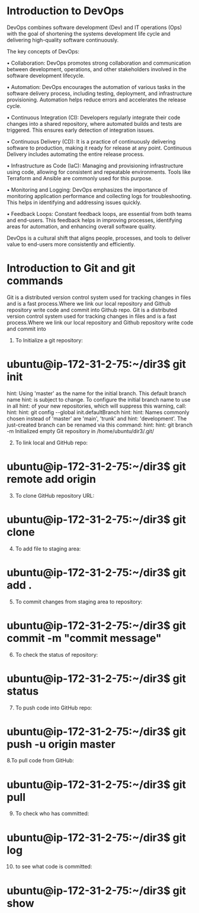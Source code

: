 # Introduction to DevOps
DevOps combines software development (Dev) and IT operations (Ops) with the goal of shortening the systems development life cycle and delivering high-quality software continuously.

The key concepts of DevOps:

• Collaboration: DevOps promotes strong collaboration and communication between development, operations, and other stakeholders involved in the software development lifecycle.

• Automation: DevOps encourages the automation of various tasks in the software delivery process, including testing, deployment, and infrastructure provisioning. Automation helps reduce errors and accelerates the release cycle.

• Continuous Integration (CI): Developers regularly integrate their code changes into a shared repository, where automated builds and tests are triggered. This ensures early detection of integration issues.

• Continuous Delivery (CD): It is a practice of continuously delivering software to production, making it ready for release at any point. Continuous Delivery includes automating the entire release process.

• Infrastructure as Code (IaC): Managing and provisioning infrastructure using code, allowing for consistent and repeatable environments. Tools like Terraform and Ansible are commonly used for this purpose.

• Monitoring and Logging: DevOps emphasizes the importance of monitoring application performance and collecting logs for troubleshooting. This helps in identifying and addressing issues quickly.

• Feedback Loops: Constant feedback loops, are essential from both teams and end-users. This feedback helps in improving processes, identifying areas for automation, and enhancing overall software quality.

DevOps is a cultural shift that aligns people, processes, and tools to deliver value to end-users more consistently and efficiently.
# Introduction to Git and git commands
Git is a distributed version control system used for tracking changes in files and is a fast process.Where we link our local repository and Github repository write code and commit into Github repo.
Git is a distributed version control system used for tracking changes in files and is a fast process.Where we link our local repository and Github repository write code and commit into 
1. To Initialize a git repository:
# ubuntu@ip-172-31-2-75:~/dir3$ git init
 hint: Using 'master' as the name for the initial branch. This default branch name
 hint: is subject to change. To configure the initial branch name to use in all
 hint: of your new repositories, which will suppress this warning, call:
 hint:
 hint:     git config --global init.defaultBranch <name>
 hint:
 hint: Names commonly chosen instead of 'master' are 'main', 'trunk' and
 hint: 'development'. The just-created branch can be renamed via this command:
 hint:
 hint:     git branch -m <name>
 Initialized empty Git repository in /home/ubuntu/dir3/.git/

2. To link local and GitHub repo:   
#  ubuntu@ip-172-31-2-75:~/dir3$ git remote add origin <repository url>

3. To clone GitHub repository URL:
#   ubuntu@ip-172-31-2-75:~/dir3$ git clone <URL>

4. To add file to staging area:
#  ubuntu@ip-172-31-2-75:~/dir3$ git add .

5. To commit changes from staging area to repository:
#  ubuntu@ip-172-31-2-75:~/dir3$ git commit -m "commit message"

6. To check the status of repository:
#  ubuntu@ip-172-31-2-75:~/dir3$ git status

7. To push code into GitHub repo:
#  ubuntu@ip-172-31-2-75:~/dir3$ git push -u origin master

8.To pull code from GitHub:
#  ubuntu@ip-172-31-2-75:~/dir3$ git pull

9. To check who has committed:
#  ubuntu@ip-172-31-2-75:~/dir3$ git log

10. to see what code is committed:
#  ubuntu@ip-172-31-2-75:~/dir3$ git show
 

